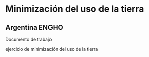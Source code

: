 # Minimización del uso de la tierra
## Argentina ENGHO

Documento de trabajo

ejercicio de minimización del uso de la tierra


